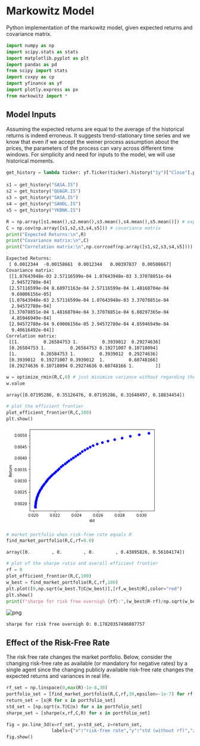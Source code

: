 # Markowitz Model
Python implementation of the markowitz model, given expected returns and covariance matrix.


```python
import numpy as np 
import scipy.stats as stats
import matplotlib.pyplot as plt
import pandas as pd
from scipy import stats
import cvxpy as cp
import yfinance as yf
import plotly.express as px
from markowitz import *
```

## Model Inputs
Assuming the expected returns are equal to the average of the historical returns is indeed erroneus. It suggests trend-stationary time series and we know that even if we accept the weiner process assumption about the prices, the parameters of the process can vary across different time windows. For simplicity and need for inputs to the model, we will use historical moments.


```python
get_history = lambda ticker: yf.Ticker(ticker).history("1y")["Close"].pct_change(1).to_numpy()[5:]

s1 = get_history("SASA.IS")
s2 = get_history("QUAGR.IS")
s3 = get_history("SASA.IS")
s4 = get_history("SAHOL.IS")
s5 = get_history("YKBNK.IS")
```


```python
R = np.array([s1.mean(),s2.mean(),s3.mean(),s4.mean(),s5.mean()]) # expected returns
C = np.cov(np.array([s1,s2,s3,s4,s5])) # covariance matrix
print("Expected Returns:\n",R)
print("Covariance matrix:\n",C) 
print("Correlation matrix:\n",np.corrcoef(np.array([s1,s2,s3,s4,s5])))
```

    Expected Returns:
     [ 0.0012344  -0.00158661  0.0012344   0.00397837  0.00508667]
    Covariance matrix:
     [[1.07643948e-03 2.57116599e-04 1.07643948e-03 3.37078851e-04
      2.94572780e-04]
     [2.57116599e-04 8.68971163e-04 2.57116599e-04 1.48168704e-04
      9.69006156e-05]
     [1.07643948e-03 2.57116599e-04 1.07643948e-03 3.37078851e-04
      2.94572780e-04]
     [3.37078851e-04 1.48168704e-04 3.37078851e-04 6.80297365e-04
      4.85946949e-04]
     [2.94572780e-04 9.69006156e-05 2.94572780e-04 4.85946949e-04
      9.40616492e-04]]
    Correlation matrix:
     [[1.         0.26584753 1.         0.3939012  0.29274636]
     [0.26584753 1.         0.26584753 0.19271007 0.10718094]
     [1.         0.26584753 1.         0.3939012  0.29274636]
     [0.3939012  0.19271007 0.3939012  1.         0.60748166]
     [0.29274636 0.10718094 0.29274636 0.60748166 1.        ]]
    


```python
w = optimize_rmin(R,C,0) # just minimize variance without regarding the return
w.value
```




    array([0.07195286, 0.35126476, 0.07195286, 0.31648497, 0.18834454])




```python
# plot the efficient frontier
plot_efficient_frontier(R,C,100)
plt.show()
```


    
![png](https://github.com/ramazanCevik/markowitz-model/blob/cad32bfb46b1c98596769ecb08c8cf8c20761d82/images/output_6_0.png)
    



```python
# market portfolio when risk-free rate equals 0
find_market_portfolio(R,C,rf=0.0)
```




    array([0.        , 0.        , 0.        , 0.43895826, 0.56104174])




```python
# plot of the sharpe ratio and overall efficient frontier
rf = 0
plot_efficient_frontier(R,C,100)
w_best = find_market_portfolio(R,C,rf,100)
plt.plot([0,np.sqrt(w_best.T@C@w_best)],[rf,w_best@R],color="red")
plt.show()
print(f"sharpe for risk free overnigh {rf}:",(w_best@R-rf)/np.sqrt(w_best.T@C@w_best))
```


    
![png]([output_8_0.png](https://github.com/ramazanCevik/markowitz-model/blob/cad32bfb46b1c98596769ecb08c8cf8c20761d82/images/output_8_0.png))
    


    sharpe for risk free overnigh 0: 0.17820357496807757
    

## Effect of the Risk-Free Rate 
The risk free rate changes the market portfolio. Below, consider the changing risk-free rate as available (or mandatory for negative rates) by a single agent since the changing publicly available risk-free rate changes the expected returns and variances in real life.


```python
rf_set = np.linspace(0,max(R)-1e-8,30)
portfolio_set = [find_market_portfolio(R,C,rf,30,epsilon=-1e-7) for rf in rf_set] 
return_set = [x@R for x in portfolio_set]
std_set = [np.sqrt(x.T@C@x) for x in portfolio_set]
sharpe_set = [sharpe(x,rf,C,R) for x in portfolio_set]
```


```python
fig = px.line_3d(x=rf_set, y=std_set, z=return_set,
                 labels={"x":"risk-free rate","y":"std (without rf)","z":"return (without rf)"})
fig.show()
```


<div>                            <div id="17e084c2-c120-4155-a96d-d4ec9ddbf7a2" class="plotly-graph-div" style="height:525px; width:100%;"></div>            <script type="text/javascript">                require(["plotly"], function(Plotly) {                    window.PLOTLYENV=window.PLOTLYENV || {};                                    if (document.getElementById("17e084c2-c120-4155-a96d-d4ec9ddbf7a2")) {                    Plotly.newPlot(                        "17e084c2-c120-4155-a96d-d4ec9ddbf7a2",                        [{"hovertemplate":"risk-free rate=%{x}<br>std (without rf)=%{y}<br>return (without rf)=%{z}<extra></extra>","legendgroup":"","line":{"color":"#636efa","dash":"solid"},"marker":{"symbol":"circle"},"mode":"lines","name":"","scene":"scene","showlegend":false,"x":[0.0,0.0001754021717499787,0.0003508043434999574,0.0005262065152499361,0.0007016086869999148,0.0008770108587498935,0.0010524130304998722,0.001227815202249851,0.0014032173739998296,0.0015786195457498083,0.001754021717499787,0.0019294238892497656,0.0021048260609997445,0.002280228232749723,0.002455630404499702,0.0026310325762496805,0.002806434747999659,0.002981836919749638,0.0031572390914996165,0.003332641263249595,0.003508043434999574,0.0036834456067495525,0.0038588477784995312,0.00403424995024951,0.004209652121999489,0.004385054293749468,0.004560456465499446,0.004735858637249425,0.004911260808999404,0.005086662980749382],"y":[0.02571972673860765,0.025787419776835994,0.025862311617384514,0.02594596731129351,0.026045465206961615,0.02615920668585166,0.026287690810449668,0.026442472988474595,0.026623209305423286,0.026835965515798785,0.027095878304358674,0.027408735014108617,0.027795418246980508,0.02827964943051568,0.028899374062950275,0.029698093472918047,0.03066417690787421,0.03066417690787421,0.03066417690787421,0.03066417690787421,0.03066417690787421,0.03066417690787421,0.03066417690787421,0.03066417690787421,0.03066417690787421,0.03066417690787421,0.03066417690787421,0.03066417690787421,0.03066417690787421,0.03066417690787421],"z":[0.004583347244515565,0.004595172961719796,0.004607742948954858,0.004621223969903152,0.004636586380700503,0.004653373189015057,0.00467148002634698,0.0046922632307331725,0.004715325316324719,0.0047410773402661475,0.004770838823425813,0.004804633604939959,0.004843931370033827,0.004890083060567593,0.0049452865228741694,0.005011570803915297,0.005086277080315414,0.005086277080315414,0.005086277080315414,0.005086277080315414,0.005086277080315414,0.005086277080315414,0.005086277080315414,0.005086277080315414,0.005086277080315414,0.005086277080315414,0.005086277080315414,0.005086277080315414,0.005086277080315414,0.005086277080315414],"type":"scatter3d"}],                        {"template":{"data":{"bar":[{"error_x":{"color":"#2a3f5f"},"error_y":{"color":"#2a3f5f"},"marker":{"line":{"color":"#E5ECF6","width":0.5},"pattern":{"fillmode":"overlay","size":10,"solidity":0.2}},"type":"bar"}],"barpolar":[{"marker":{"line":{"color":"#E5ECF6","width":0.5},"pattern":{"fillmode":"overlay","size":10,"solidity":0.2}},"type":"barpolar"}],"carpet":[{"aaxis":{"endlinecolor":"#2a3f5f","gridcolor":"white","linecolor":"white","minorgridcolor":"white","startlinecolor":"#2a3f5f"},"baxis":{"endlinecolor":"#2a3f5f","gridcolor":"white","linecolor":"white","minorgridcolor":"white","startlinecolor":"#2a3f5f"},"type":"carpet"}],"choropleth":[{"colorbar":{"outlinewidth":0,"ticks":""},"type":"choropleth"}],"contour":[{"colorbar":{"outlinewidth":0,"ticks":""},"colorscale":[[0.0,"#0d0887"],[0.1111111111111111,"#46039f"],[0.2222222222222222,"#7201a8"],[0.3333333333333333,"#9c179e"],[0.4444444444444444,"#bd3786"],[0.5555555555555556,"#d8576b"],[0.6666666666666666,"#ed7953"],[0.7777777777777778,"#fb9f3a"],[0.8888888888888888,"#fdca26"],[1.0,"#f0f921"]],"type":"contour"}],"contourcarpet":[{"colorbar":{"outlinewidth":0,"ticks":""},"type":"contourcarpet"}],"heatmap":[{"colorbar":{"outlinewidth":0,"ticks":""},"colorscale":[[0.0,"#0d0887"],[0.1111111111111111,"#46039f"],[0.2222222222222222,"#7201a8"],[0.3333333333333333,"#9c179e"],[0.4444444444444444,"#bd3786"],[0.5555555555555556,"#d8576b"],[0.6666666666666666,"#ed7953"],[0.7777777777777778,"#fb9f3a"],[0.8888888888888888,"#fdca26"],[1.0,"#f0f921"]],"type":"heatmap"}],"heatmapgl":[{"colorbar":{"outlinewidth":0,"ticks":""},"colorscale":[[0.0,"#0d0887"],[0.1111111111111111,"#46039f"],[0.2222222222222222,"#7201a8"],[0.3333333333333333,"#9c179e"],[0.4444444444444444,"#bd3786"],[0.5555555555555556,"#d8576b"],[0.6666666666666666,"#ed7953"],[0.7777777777777778,"#fb9f3a"],[0.8888888888888888,"#fdca26"],[1.0,"#f0f921"]],"type":"heatmapgl"}],"histogram":[{"marker":{"pattern":{"fillmode":"overlay","size":10,"solidity":0.2}},"type":"histogram"}],"histogram2d":[{"colorbar":{"outlinewidth":0,"ticks":""},"colorscale":[[0.0,"#0d0887"],[0.1111111111111111,"#46039f"],[0.2222222222222222,"#7201a8"],[0.3333333333333333,"#9c179e"],[0.4444444444444444,"#bd3786"],[0.5555555555555556,"#d8576b"],[0.6666666666666666,"#ed7953"],[0.7777777777777778,"#fb9f3a"],[0.8888888888888888,"#fdca26"],[1.0,"#f0f921"]],"type":"histogram2d"}],"histogram2dcontour":[{"colorbar":{"outlinewidth":0,"ticks":""},"colorscale":[[0.0,"#0d0887"],[0.1111111111111111,"#46039f"],[0.2222222222222222,"#7201a8"],[0.3333333333333333,"#9c179e"],[0.4444444444444444,"#bd3786"],[0.5555555555555556,"#d8576b"],[0.6666666666666666,"#ed7953"],[0.7777777777777778,"#fb9f3a"],[0.8888888888888888,"#fdca26"],[1.0,"#f0f921"]],"type":"histogram2dcontour"}],"mesh3d":[{"colorbar":{"outlinewidth":0,"ticks":""},"type":"mesh3d"}],"parcoords":[{"line":{"colorbar":{"outlinewidth":0,"ticks":""}},"type":"parcoords"}],"pie":[{"automargin":true,"type":"pie"}],"scatter":[{"marker":{"colorbar":{"outlinewidth":0,"ticks":""}},"type":"scatter"}],"scatter3d":[{"line":{"colorbar":{"outlinewidth":0,"ticks":""}},"marker":{"colorbar":{"outlinewidth":0,"ticks":""}},"type":"scatter3d"}],"scattercarpet":[{"marker":{"colorbar":{"outlinewidth":0,"ticks":""}},"type":"scattercarpet"}],"scattergeo":[{"marker":{"colorbar":{"outlinewidth":0,"ticks":""}},"type":"scattergeo"}],"scattergl":[{"marker":{"colorbar":{"outlinewidth":0,"ticks":""}},"type":"scattergl"}],"scattermapbox":[{"marker":{"colorbar":{"outlinewidth":0,"ticks":""}},"type":"scattermapbox"}],"scatterpolar":[{"marker":{"colorbar":{"outlinewidth":0,"ticks":""}},"type":"scatterpolar"}],"scatterpolargl":[{"marker":{"colorbar":{"outlinewidth":0,"ticks":""}},"type":"scatterpolargl"}],"scatterternary":[{"marker":{"colorbar":{"outlinewidth":0,"ticks":""}},"type":"scatterternary"}],"surface":[{"colorbar":{"outlinewidth":0,"ticks":""},"colorscale":[[0.0,"#0d0887"],[0.1111111111111111,"#46039f"],[0.2222222222222222,"#7201a8"],[0.3333333333333333,"#9c179e"],[0.4444444444444444,"#bd3786"],[0.5555555555555556,"#d8576b"],[0.6666666666666666,"#ed7953"],[0.7777777777777778,"#fb9f3a"],[0.8888888888888888,"#fdca26"],[1.0,"#f0f921"]],"type":"surface"}],"table":[{"cells":{"fill":{"color":"#EBF0F8"},"line":{"color":"white"}},"header":{"fill":{"color":"#C8D4E3"},"line":{"color":"white"}},"type":"table"}]},"layout":{"annotationdefaults":{"arrowcolor":"#2a3f5f","arrowhead":0,"arrowwidth":1},"autotypenumbers":"strict","coloraxis":{"colorbar":{"outlinewidth":0,"ticks":""}},"colorscale":{"diverging":[[0,"#8e0152"],[0.1,"#c51b7d"],[0.2,"#de77ae"],[0.3,"#f1b6da"],[0.4,"#fde0ef"],[0.5,"#f7f7f7"],[0.6,"#e6f5d0"],[0.7,"#b8e186"],[0.8,"#7fbc41"],[0.9,"#4d9221"],[1,"#276419"]],"sequential":[[0.0,"#0d0887"],[0.1111111111111111,"#46039f"],[0.2222222222222222,"#7201a8"],[0.3333333333333333,"#9c179e"],[0.4444444444444444,"#bd3786"],[0.5555555555555556,"#d8576b"],[0.6666666666666666,"#ed7953"],[0.7777777777777778,"#fb9f3a"],[0.8888888888888888,"#fdca26"],[1.0,"#f0f921"]],"sequentialminus":[[0.0,"#0d0887"],[0.1111111111111111,"#46039f"],[0.2222222222222222,"#7201a8"],[0.3333333333333333,"#9c179e"],[0.4444444444444444,"#bd3786"],[0.5555555555555556,"#d8576b"],[0.6666666666666666,"#ed7953"],[0.7777777777777778,"#fb9f3a"],[0.8888888888888888,"#fdca26"],[1.0,"#f0f921"]]},"colorway":["#636efa","#EF553B","#00cc96","#ab63fa","#FFA15A","#19d3f3","#FF6692","#B6E880","#FF97FF","#FECB52"],"font":{"color":"#2a3f5f"},"geo":{"bgcolor":"white","lakecolor":"white","landcolor":"#E5ECF6","showlakes":true,"showland":true,"subunitcolor":"white"},"hoverlabel":{"align":"left"},"hovermode":"closest","mapbox":{"style":"light"},"paper_bgcolor":"white","plot_bgcolor":"#E5ECF6","polar":{"angularaxis":{"gridcolor":"white","linecolor":"white","ticks":""},"bgcolor":"#E5ECF6","radialaxis":{"gridcolor":"white","linecolor":"white","ticks":""}},"scene":{"xaxis":{"backgroundcolor":"#E5ECF6","gridcolor":"white","gridwidth":2,"linecolor":"white","showbackground":true,"ticks":"","zerolinecolor":"white"},"yaxis":{"backgroundcolor":"#E5ECF6","gridcolor":"white","gridwidth":2,"linecolor":"white","showbackground":true,"ticks":"","zerolinecolor":"white"},"zaxis":{"backgroundcolor":"#E5ECF6","gridcolor":"white","gridwidth":2,"linecolor":"white","showbackground":true,"ticks":"","zerolinecolor":"white"}},"shapedefaults":{"line":{"color":"#2a3f5f"}},"ternary":{"aaxis":{"gridcolor":"white","linecolor":"white","ticks":""},"baxis":{"gridcolor":"white","linecolor":"white","ticks":""},"bgcolor":"#E5ECF6","caxis":{"gridcolor":"white","linecolor":"white","ticks":""}},"title":{"x":0.05},"xaxis":{"automargin":true,"gridcolor":"white","linecolor":"white","ticks":"","title":{"standoff":15},"zerolinecolor":"white","zerolinewidth":2},"yaxis":{"automargin":true,"gridcolor":"white","linecolor":"white","ticks":"","title":{"standoff":15},"zerolinecolor":"white","zerolinewidth":2}}},"scene":{"domain":{"x":[0.0,1.0],"y":[0.0,1.0]},"xaxis":{"title":{"text":"risk-free rate"}},"yaxis":{"title":{"text":"std (without rf)"}},"zaxis":{"title":{"text":"return (without rf)"}}},"legend":{"tracegroupgap":0},"margin":{"t":60}},                        {"responsive": true}                    ).then(function(){

var gd = document.getElementById('17e084c2-c120-4155-a96d-d4ec9ddbf7a2');
var x = new MutationObserver(function (mutations, observer) {{
        var display = window.getComputedStyle(gd).display;
        if (!display || display === 'none') {{
            console.log([gd, 'removed!']);
            Plotly.purge(gd);
            observer.disconnect();
        }}
}});

// Listen for the removal of the full notebook cells
var notebookContainer = gd.closest('#notebook-container');
if (notebookContainer) {{
    x.observe(notebookContainer, {childList: true});
}}

// Listen for the clearing of the current output cell
var outputEl = gd.closest('.output');
if (outputEl) {{
    x.observe(outputEl, {childList: true});
}}

                        })                };                });            </script>        </div>

